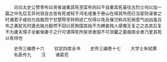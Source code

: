 <!-- { "loadSidebar": true } -->
　　论曰太史公赞季布曰贤者诚重其死至栾布则曰不自重其死虽往古烈士何以加一篇之中先后互异何欤自古皆有死或轻于鸿毛或重于泰山在得其所而已当宦防诬害之时诸君子咸劝允自裁而宁甘楚辱至转侧逃亡仅得以免及催汜称兵犯阙意气凶凶虽吕布之勇犹先时遁去独允毅然不回以死狥国其始不为婢妾贱人感慨无复之之态其后复不为庸夫懦子全躯保妻子之行可谓得死所矣贤者固不可测曩之委曲周全者乃爱其死以有待也

　　史传三编卷十六
　　钦定四库全书
　　史传三编卷十七
　　大学士朱轼撰
　　名臣传九
　　汉
　　诸葛亮
